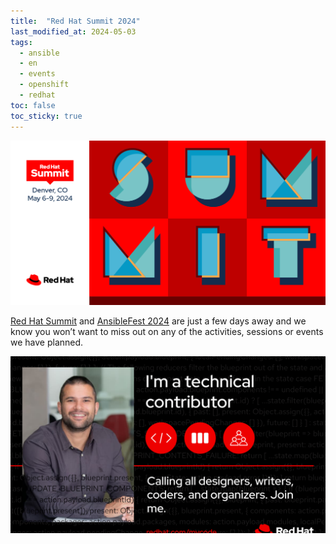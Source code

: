 ```yaml
---
title:  "Red Hat Summit 2024"
last_modified_at: 2024-05-03
tags:
  - ansible
  - en
  - events
  - openshift
  - redhat
toc: false
toc_sticky: true
---
```


[![](/assets/images/posts/2024-05-03-rh-summit24.png)](https://www.redhat.com/en/summit)

[Red Hat Summit](https://www.redhat.com/en/summit) and [AnsibleFest 2024](2024-05-03-rh-summit24.md) are just a few days away and we know you won’t want to miss out on any of the activities, sessions or events we have planned. 

![](/assets/images/posts/2022-04-25-rh-summit22/2.png)
